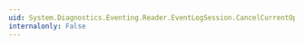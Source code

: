 ```yaml
---
uid: System.Diagnostics.Eventing.Reader.EventLogSession.CancelCurrentOperations
internalonly: False
---
```

